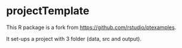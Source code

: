 # projectTemplate

This R package is a fork from https://github.com/rstudio/ptexamples.

It set-ups a project with 3 folder (data, src and output).
